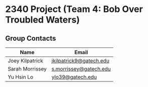 # 2340 Project (Team 4: Bob Over Troubled Waters)
## Group Contacts
|Name|Email|
|----|-----|
|Joey Kilpatrick|jkilpatrick9@gatech.edu|
|Sarah Morrissey|s.morrissey@gatech.edu|
|Yu Hsin Lo|ylo39@gatech.edu|
